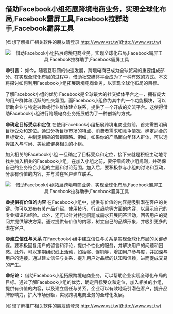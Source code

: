 ## **借助Facebook小组拓展跨境电商业务，实现全球化布局,Facebook霸屏工具,Facebook拉群助手,Facebook霸屏工具**

[😍想了解推广相关软件的朋友请登录 http://www.vst.tw](http://www.vst.tw)

 <center><img src="https://vst.tw/MP4/tuiguang/png/3.png" alt="借助Facebook小组拓展跨境电商业务，实现全球化布局,Facebook霸屏工具,Facebook拉群助手,Facebook霸屏工具"></center>

**😄引言：**
如今，随着互联网的快速发展，跨境电商已成为全球贸易的重要组成部分。在实现全球化布局的过程中，借助社交媒体平台成为了一种有效的方式。本文将探讨如何利用Facebook小组拓展跨境电商业务，以实现全球化布局的目标。

了解Facebook小组的优势
Facebook是全球最大的社交媒体平台之一，拥有庞大的用户群体和活跃的社交氛围。而Facebook小组作为其中的一个功能模块，可以帮助企业与特定兴趣或行业群体建立联系，提供了一个开放的交流平台。这使得借助Facebook小组进行跨境电商业务拓展成为了一种创新的方式。

**😄确定目标受众和定位**
在使用Facebook小组拓展跨境电商业务前，首先需要明确目标受众和定位。通过分析目标市场的特点、消费者需求和竞争情况，确定适合的目标受众，并制定相应的营销策略。例如，如果你的产品面向年轻人群体，可以选择加入与时尚、美妆或健身相关的小组。

加入相关的Facebook小组
一旦确定了目标受众和定位，接下来就是积极主动地寻找并加入相关的Facebook小组。在加入小组之前，要仔细阅读小组规则，并确保自己的业务符合小组的主题和讨论范围。加入后，要积极参与小组的讨论和互动，分享有价值的内容，并与潜在客户建立联系。

 <center><img src="https://vst.tw/MP4/tuiguang/png/2.png" alt="借助Facebook小组拓展跨境电商业务，实现全球化布局,Facebook霸屏工具,Facebook拉群助手,Facebook霸屏工具"></center>

**😄提供有价值的内容**
在Facebook小组中，提供有价值的内容是吸引潜在客户的关键。你可以发布有关产品介绍、使用技巧、行业趋势等方面的内容，以展示自己的专业知识和经验。此外，还可以针对特定问题或需求开展问答活动，回答用户的疑问并提供解决方案。通过提供有价值的内容，树立自己的品牌形象，并吸引更多的潜在客户。

**😄建立信任与关系**
在Facebook小组中建立信任与关系是实现全球化布局的关键步骤。要积极回复用户的留言和评论，提供个性化的服务，并解决用户的问题和困惑。此外，可以定期组织线上活动，如抽奖、促销等，增加用户参与度，并加深与用户的连接。通过建立信任与关系，提升用户对品牌的认知和信赖，进而促成交易的产生。

**😄结论：**
借助Facebook小组拓展跨境电商业务，可以帮助企业实现全球化布局的目标。通过了解Facebook小组的优势，确定目标受众和定位，加入相关的小组，提供有价值的内容，以及建立信任与关系，企业可以有效地吸引潜在客户，提升品牌影响力，扩大市场份额，实现跨境电商业务的全球化发展。

[😍想了解推广相关软件的朋友请登录 http://www.vst.tw](http://www.vst.tw)



